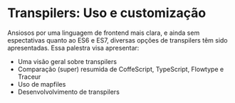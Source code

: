 # Transpilers: Uso e customização

Ansiosos por uma linguagem de frontend mais clara, e ainda sem espectativas quanto ao ES6 e ES7, diversas opções de transpilers têm sido apresentadas.
Essa palestra visa apresentar:

* Uma visão geral sobre transpilers
* Comparação (super) resumida de CoffeScript, TypeScript, Flowtype e Traceur
* Uso de mapfiles
* Desenvolvolvimento de transpilers
